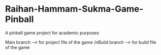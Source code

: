 # Raihan-Hammam-Sukma-Game-Pinball
A pinball game project for academic purposes 

Main branch --> for project file of the game
/nBuild branch --> for build file of the game 
